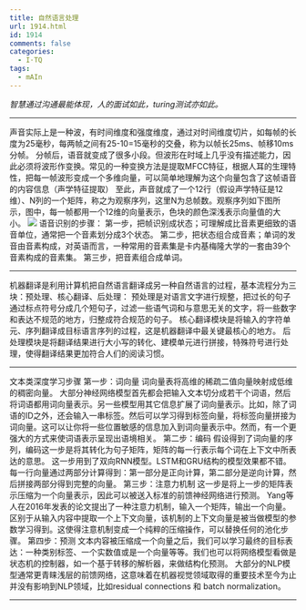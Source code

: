 ```yaml
---
title: 自然语言处理
url: 1914.html
id: 1914
comments: false
categories:
  - I·TQ
tags:
  - mAIn
---
```


_智慧通过沟通最能体现，人的面试如此，turing测试亦如此。_

* * *

声音实际上是一种波，有时间维度和强度维度，通过对时间维度切片，如每帧的长度为25毫秒，每两帧之间有25-10=15毫秒的交叠，称为以帧长25ms、帧移10ms分帧。 分帧后，语音就变成了很多小段。但波形在时域上几乎没有描述能力，因此必须将波形作变换。常见的一种变换方法是提取MFCC特征，根据人耳的生理特性，把每一帧波形变成一个多维向量，可以简单地理解为这个向量包含了这帧语音的内容信息（声学特征提取） 至此，声音就成了一个12行（假设声学特征是12维）、N列的一个矩阵，称之为观察序列，这里N为总帧数。观察序列如下图所示，图中，每一帧都用一个12维的向量表示，色块的颜色深浅表示向量值的大小。 ![](http://www.itq.ink/wp-content/uploads/2018/10/voice-300x153.png) 语音识别的步骤： 第一步，把帧识别成状态；可理解成比音素更细致的语音单位，通常把一个音素划分成3个状态。 第二步，把状态组合成音素；单词的发音由音素构成，对英语而言，一种常用的音素集是卡内基梅隆大学的一套由39个音素构成的音素集。 第三步，把音素组合成单词。

* * *

机器翻译是利用计算机把自然语言翻译成另一种自然语言的过程，基本流程分为三块：预处理、核心翻译、后处理： 预处理是对语言文字进行规整，把过长的句子通过标点符号分成几个短句子，过滤一些语气词和与意思无关的文字，将一些数字和表达不规范的地方，归整成符合规范的句子。 核心翻译模块是将输入的字符单元、序列翻译成目标语言序列的过程，这是机器翻译中最关键最核心的地方。 后处理模块是将翻译结果进行大小写的转化、建模单元进行拼接，特殊符号进行处理，使得翻译结果更加符合人们的阅读习惯。

* * *

文本类深度学习步骤 第一步：词向量 词向量表将高维的稀疏二值向量映射成低维的稠密向量。 大部分神经网络模型首先都会把输入文本切分成若干个词语，然后将词语都用词向量表示。另一些模型用其它信息扩展了词向量表示。比如，除了词语的ID之外，还会输入一串标签。然后可以学习得到标签向量，将标签向量拼接为词向量。这可以让你将一些位置敏感的信息加入到词向量表示中。然而，有一个更强大的方式来使词语表示呈现出语境相关。 第二步：编码 假设得到了词向量的序列，编码这一步是将其转化为句子矩阵，矩阵的每一行表示每个词在上下文中所表达的意思。 这一步用到了双向RNN模型。LSTM和GRU结构的模型效果都不错。每一行向量通过两部分计算得到：第一部分是正向计算，第二部分是逆向计算，然后拼接两部分得到完整的向量。 第三步：注意力机制 这一步是将上一步的矩阵表示压缩为一个向量表示，因此可以被送入标准的前馈神经网络进行预测。 Yang等人在2016年发表的论文提出了一种注意力机制，输入一个矩阵，输出一个向量。区别于从输入内容中提取一个上下文向量，该机制的上下文向量是被当做模型的参数学习得到。这使得注意机制变成一个纯粹的压缩操作，可以替换任何的池化步骤。 第四步：预测 文本内容被压缩成一个向量之后，我们可以学习最终的目标表达：一种类别标签、一个实数值或是一个向量等等。我们也可以将网络模型看做是状态机的控制器，如一个基于转移的解析器，来做结构化预测。 大部分的NLP模型通常更青睐浅层的前馈网络，这意味着在机器视觉领域取得的重要技术至今为止并没有影响到NLP领域，比如residual connections 和 batch normalization。

* * *